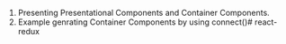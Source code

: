 1. Presenting Presentational Components and Container Components.
2. Example genrating Container Components by using connect()# react-redux
